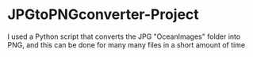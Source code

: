# JPGtoPNGconverter-Project
I used a Python script that converts the JPG "OceanImages" folder into PNG, and this can be done for many many files in a short amount of time